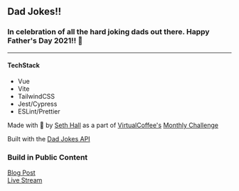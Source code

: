 ## Dad Jokes!!
### In celebration of all the hard joking dads out there. Happy Father\'s Day 2021!! 🎉
----
#### TechStack
* Vue
* Vite
* TailwindCSS
* Jest/Cypress
* ESLint/Prettier

Made with 💖 by <a href="https://twitter.com/sethburtonhall/status/1403176619972386816" target="_blank">Seth Hall</a> as a part of <a href="https://virtualcoffee.io" target="_blank" class="text-pink-500">VirtualCoffee's</a> <a href="https://virtualcoffee.io/monthlychallenges/june-2021/" target="_blank">Monthly Challenge</a>

Built with the <a href="https://dadjokes.io/" target="_blank">Dad Jokes API</a>

### Build in Public Content
[Blog Post](https://sethhallcreative.com)    
[Live Stream](https://sethhallcreative.com)